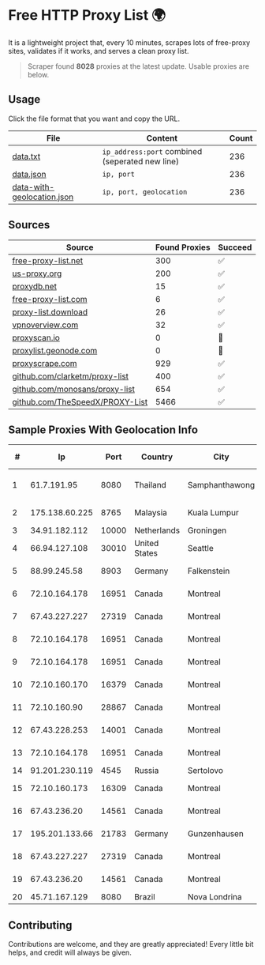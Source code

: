 
# Free HTTP Proxy List 🌍

It is a lightweight project that, every 10 minutes, scrapes lots of free-proxy sites, validates if it works, and serves a clean proxy list.


> Scraper found **8028** proxies at the latest update. Usable proxies are below.

## Usage

Click the file format that you want and copy the URL.


|File|Content|Count|
|----|-------|-----|
|[data.txt](https://raw.githubusercontent.com/themiralay/Proxy-List-World/master/data.txt)|`ip_address:port` combined (seperated new line)|236|
|[data.json](https://raw.githubusercontent.com/themiralay/Proxy-List-World/master/data.json)|`ip, port`|236|
|[data-with-geolocation.json](https://raw.githubusercontent.com/themiralay/Proxy-List-World/master/data-with-geolocation.json)|`ip, port, geolocation`|236|

## Sources

|Source|Found Proxies|Succeed|
|------|-------------|-------|
|[free-proxy-list.net](https://free-proxy-list.net)|300|✅|
|[us-proxy.org](https://www.us-proxy.org)|200|✅|
|[proxydb.net](http://proxydb.net)|15|✅|
|[free-proxy-list.com](https://free-proxy-list.com/?page=&port=&type%5B%5D=http&type%5B%5D=https&up_time=0&search=Search)|6|✅|
|[proxy-list.download](https://www.proxy-list.download/HTTP)|26|✅|
|[vpnoverview.com](https://vpnoverview.com/privacy/anonymous-browsing/free-proxy-servers)|32|✅|
|[proxyscan.io](https://www.proxyscan.io)|0|🚫|
|[proxylist.geonode.com](https://proxylist.geonode.com/api/proxy-list?limit=300&page=1&sort_by=lastChecked&sort_type=desc&protocols=http,https)|0|🚫|
|[proxyscrape.com](https://api.proxyscrape.com/v2/?request=displayproxies&protocol=http&timeout=10000&country=all&ssl=all&anonymity=all)|929|✅|
|[github.com/clarketm/proxy-list](https://raw.githubusercontent.com/clarketm/proxy-list/master/proxy-list-raw.txt)|400|✅|
|[github.com/monosans/proxy-list](https://raw.githubusercontent.com/monosans/proxy-list/main/proxies/http.txt)|654|✅|
|[github.com/TheSpeedX/PROXY-List](https://raw.githubusercontent.com/TheSpeedX/PROXY-List/master/http.txt)|5466|✅|


## Sample Proxies With Geolocation Info

|#|Ip|Port|Country|City|Internet Service Provider|
|-|--|----|-------|----|-------------------------|
|1|61.7.191.95|8080|Thailand|Samphanthawong|CAT Telecom Public Company Limited|
|2|175.138.60.225|8765|Malaysia|Kuala Lumpur|Telekom Malaysia Berhad|
|3|34.91.182.112|10000|Netherlands|Groningen|Google LLC|
|4|66.94.127.108|30010|United States|Seattle|Nubes, LLC|
|5|88.99.245.58|8903|Germany|Falkenstein|Hetzner Online GmbH|
|6|72.10.164.178|16951|Canada|Montreal|GloboTech Communications|
|7|67.43.227.227|27319|Canada|Montreal|GloboTech Communications|
|8|72.10.164.178|16951|Canada|Montreal|GloboTech Communications|
|9|72.10.164.178|16951|Canada|Montreal|GloboTech Communications|
|10|72.10.160.170|16379|Canada|Montreal|GloboTech Communications|
|11|72.10.160.90|28867|Canada|Montreal|GloboTech Communications|
|12|67.43.228.253|14001|Canada|Montreal|GloboTech Communications|
|13|72.10.164.178|16951|Canada|Montreal|GloboTech Communications|
|14|91.201.230.119|4545|Russia|Sertolovo|X-Trim Ltd|
|15|72.10.160.173|16309|Canada|Montreal|GloboTech Communications|
|16|67.43.236.20|14561|Canada|Montreal|GloboTech Communications|
|17|195.201.133.66|21783|Germany|Gunzenhausen|Hetzner Online GmbH|
|18|67.43.227.227|27319|Canada|Montreal|GloboTech Communications|
|19|67.43.236.20|14561|Canada|Montreal|GloboTech Communications|
|20|45.71.167.129|8080|Brazil|Nova Londrina|Ifiber Telecom|



## Contributing

Contributions are welcome, and they are greatly appreciated! Every
little bit helps, and credit will always be given.

